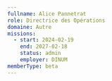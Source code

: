 ```yaml
---
fullname: Alice Pannetrat
role: Directrice des Opérations
domaine: Autre
missions:
  - start: 2024-02-19
    end: 2027-02-18
    status: admin
    employer: DINUM
memberType: beta
---
```


